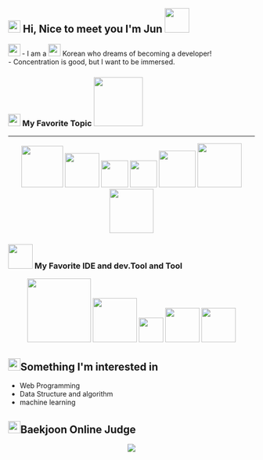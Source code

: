 <h2>
<img src="https://media1.giphy.com/media/dUrwf15oqr6Dds6g6U/giphy.gif?cid=ecf05e47rzg2n23w11afb5xol56wf0lyodrgchzqlumja0v7&rid=giphy.gif&ct=s" width="25"> Hi, Nice to meet you I'm Jun <img src="https://media1.giphy.com/media/LrXAkOxhUT1S0/giphy.gif?cid=ecf05e47qwsva15kno2e3tzru1p3ovbu9akgkvmpk7fhfrao&rid=giphy.gif&ct=g" width="50"></h2>

<p>- I am a <img src="https://upload.wikimedia.org/wikipedia/commons/thumb/0/09/Flag_of_South_Korea.svg/255px-Flag_of_South_Korea.svg.png" width="25"> Korean who dreams of becoming a developer!
<img align="left" src="https://media3.giphy.com/media/WtgdtRAtXVEVwd7aax/giphy.gif?cid=ecf05e47dz3iixxwsrgk0800qc6dxvp47me985rk6zuph567&rid=giphy.gif&ct=s" width="25">
<br> 
 - Concentration is good, but I want to be immersed.
</p>

### <img src="https://media2.giphy.com/media/Za985AFQHREMZYnXkE/giphy.gif?cid=ecf05e47d24mqh3i0mliavkda7nb28d7hzhp561ke4c0x1bh&rid=giphy.gif&ct=s" width="25"> My Favorite Topic <img src="https://media1.giphy.com/media/aNqEFrYVnsS52/giphy.gif?cid=ecf05e472p2g1wqvaqez1reihbsyswzgjz8t87z9c70mg3w8&rid=giphy.gif&ct=g" width="100">
<hr>
<p align=center>

<img src="https://img.shields.io/badge/Html5-E34F26?style=for-the-badge&logo=HTML5&logoColor=black" width="85">
<img src="https://img.shields.io/badge/CSS-1572B6?style=for-the-badge&logo=CSS3&logoColor=black" width="70">
<img src="https://img.shields.io/badge/Js-F7DF1E?style=for-the-badge&logo=JavaScript&logoColor=black" width="55">
<img src="https://img.shields.io/badge/Java-007396?style=for-the-badge&logo=Java&logoColor=black" width="55">
<img src="https://img.shields.io/badge/Node-339933?style=for-the-badge&logo=Node.js&logoColor=black" width="75">
<img src="https://img.shields.io/badge/Ubuntu-E95420?style=for-the-badge&logo=Ubuntu&logoColor=black" width="90">
<img src="https://img.shields.io/badge/Python-3776AB?style=for-the-badge&logo=Python&logoColor=white" width="90">


</p>

### <img src="https://media2.giphy.com/media/KfSOWTWvN03AktOl5Q/giphy.gif?cid=ecf05e474izplqr5j2ewn6p3xph3hjsmm3mgp60s1q2g8bbm&rid=giphy.gif&ct=s" width="50">  My Favorite IDE and dev.Tool and Tool 
<p align=center>
 
<img src="https://img.shields.io/badge/Visual Studio Code-007ACC?style=for-the-badge&logo=Visual Studio Code&logoColor=black" width="130">
<img src="https://img.shields.io/badge/Eclipse IDE-2C2255?style=for-the-badge&logo=Eclipse IDE&logoColor=black" width="90">
<img src="https://img.shields.io/badge/Vim-019733?style=for-the-badge&logo=Vim&logoColor=black" width="50">
<img src="https://img.shields.io/badge/GitHub-181717?style=for-the-badge&logo=GitHub&logoColor=white" width="70">
<img src="https://img.shields.io/badge/MySQL-4479A1?style=for-the-badge&logo=MySQL&logoColor=black" width="70"> 

  
  
</p>

## <img src="https://media0.giphy.com/media/88i696sZ5LmYkISlOK/giphy.gif?cid=ecf05e47ip7gu5lcyt81gjq15az2n1zxycj1dp49wyl7og01&rid=giphy.gif&ct=s" width="25">Something I'm interested in
* Web Programming
* Data Structure and algorithm
* machine learning

## <img src="https://media0.giphy.com/media/nnRinBUDyn1VIkJlFz/giphy.gif?cid=ecf05e47qgx5glufv8v9cbbp47bnf2hmf3p507maxj5dm7v9&rid=giphy.gif&ct=s" width="25">Baekjoon Online Judge

<p align="center">
  <a href="https://solved.ac/answnsgnl123">
    <img src="http://mazassumnida.wtf/api/v2/generate_badge?boj=answnsgnl123" />
  </a>
</p>



